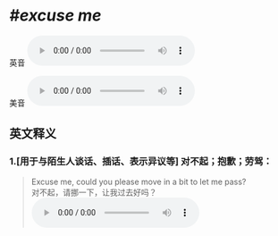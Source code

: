 # ***\#excuse me*** 
英音
<audio src="./media/excuse me1_AAC.aac" controls="controls"></audio>

美音
<audio src="./media/excuse me2_AAC.aac" controls="controls"></audio>



  

英文释义
---
### 1.**[用于与陌生人谈话、插话、表示异议等] 对不起；抱歉；劳驾：**  

 > Excuse me, could you please move in a bit to let me pass?   
 > 对不起，请挪一下，让我过去好吗？    
<audio src="./media/excuse-5.aac" controls="controls"></audio>


